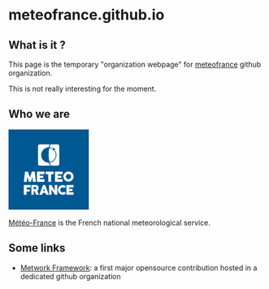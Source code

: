 # meteofrance.github.io

## What is it ?

This page is the temporary "organization webpage" for [meteofrance](https://github.com/meteofrance) github organization.

This is not really interesting for the moment.

## Who we are

![](mf-logo.svg)

[Météo-France](http://www.meteofrance.fr/) is the French national meteorological service. 

## Some links

- [Metwork Framework](http://metwork-framework.org): a first major opensource contribution hosted in a dedicated github organization
